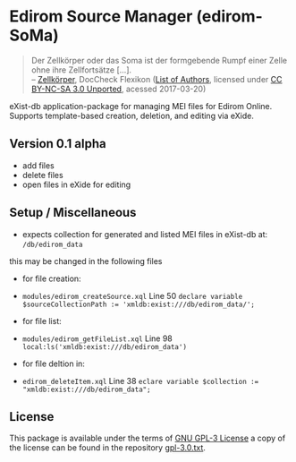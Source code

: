 Edirom Source Manager (edirom-SoMa)
======

>Der Zellkörper oder das Soma ist der formgebende Rumpf einer Zelle ohne ihre Zellfortsätze […].
<br/>– [Zellkörper](http://flexikon.doccheck.com/de/Zellk%C3%B6rper), DocCheck Flexikon ([List of Authors](http://flexikon.doccheck.com/Spezial:Artikel_Autoren/Zellkörper), licensed under [CC BY-NC-SA 3.0 Unported](http://creativecommons.org/licenses/by-nc-sa/3.0/deed.de), acessed 2017-03-20)

eXist-db application-package for managing MEI files for Edirom Online. Supports template-based creation, deletion, and editing via eXide.

Version 0.1 alpha
-----------------

* add files
* delete files
* open files in eXide for editing

Setup / Miscellaneous
---------------------

* expects collection for generated and listed MEI files in eXist-db at:
`/db/edirom_data`

this may be changed in the following files
- for file creation:
- `modules/edirom_createSource.xql` Line 50 `declare variable $sourceCollectionPath := 'xmldb:exist:///db/edirom_data/';`

- for file list:
- `modules/edirom_getFileList.xql` Line 98 `local:ls('xmldb:exist:///db/edirom_data')`
 
- for file deltion in:
- `edirom_deleteItem.xql` Line 38 `eclare variable $collection := "xmldb:exist:///db/edirom_data";`


License
-------

This package is available under the terms of [GNU GPL-3 License](https://www.gnu.org/licenses/gpl.html) a copy of the license can be found in the repository [gpl-3.0.txt](gpl-3.0.txt).
